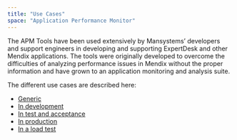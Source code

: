 ```yaml
---
title: "Use Cases"
space: "Application Performance Monitor"
---
```

The APM Tools have been used extensively by Mansystems’ developers and support engineers in developing and supporting ExpertDesk and other Mendix applications. The tools were originally developed to overcome the difficulties of analyzing performance issues in Mendix without the proper information and have grown to an application monitoring and analysis suite.

The different use cases are described here:

*   [Generic](Generic)
*   [In development](In+development)
*   [In test and acceptance](In+test+and+acceptance)
*   [In production](In+production)
*   [In a load test](In+a+load+test)
